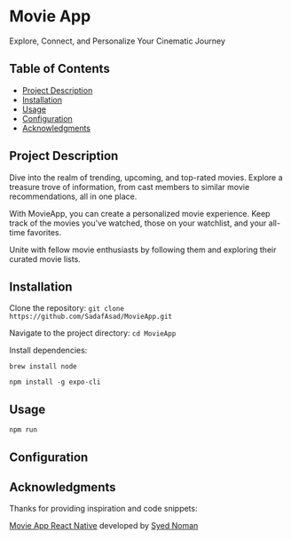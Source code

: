 # Movie App

Explore, Connect, and Personalize Your Cinematic Journey

## Table of Contents

- [Project Description](#project-description)
- [Installation](#installation)
- [Usage](#usage)
- [Configuration](#configuration)
- [Acknowledgments](#acknowledgments)

## Project Description

Dive into the realm of trending, upcoming, and top-rated movies. Explore a treasure trove of information, from cast members to similar movie recommendations, all in one place.

With MovieApp, you can create a personalized movie experience. Keep track of the movies you've watched, those on your watchlist, and your all-time favorites. 

Unite with fellow movie enthusiasts by following them and exploring their curated movie lists. 


## Installation

Clone the repository: `git clone https://github.com/SadafAsad/MovieApp.git`

Navigate to the project directory: `cd MovieApp`

Install dependencies:

```
brew install node

npm install -g expo-cli
```

## Usage

``` npm run ```

## Configuration

## Acknowledgments

Thanks for providing inspiration and code snippets: 

[Movie App React Native](https://github.com/syednomishah/Movie-App-React-Native.git) developed by [Syed Noman](https://github.com/syednomishah)


